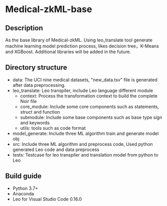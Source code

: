# Medical-zkML-base

## Description

As the base library of Medical-zkML. Using leo_translate tool generate machine learning model prediction process, likes
decision tree，K-Means and XGBoost. Additional libraries will be added in the future.

## Directory structure

- data: The UCI nine medical datasets, "new_data.tsv" file is generated after data preprocessing.
- leo_translate: Leo transpiler, include Leo language different module
  - context: Process the transformation context to build the complete Noir file
  - core_module: Include some core components such as statements, struct and function
  - submodule: Include some base components such as base type sign and keywords
  - utils: tools such as code format
- model_generate: Include three ML algorithm train and generate model obj
- src: Include three ML algorithm and preprocess code, Used python generated Leo code and data preprocess
- tests: Testcase for leo transpiler and translation model from python to Leo

## Build guide

- Python 3.7+
- Anaconda
- Leo for Visual Studio Code 0.16.0
